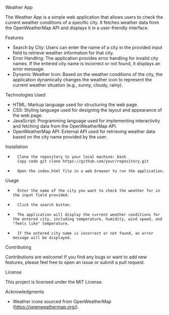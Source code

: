 Weather App

The Weather App is a simple web application that allows users to check the current weather conditions of a specific city. It fetches weather data from the OpenWeatherMap API and displays it in a user-friendly interface.

Features

* Search by City: Users can enter the name of a city in the provided input field to retrieve weather information for that city.
* Error Handling: The application provides error handling for invalid city names. If the entered city name is incorrect or not found, it displays an error message.
* Dynamic Weather Icon: Based on the weather conditions of the city, the application dynamically changes the weather icon to represent the current weather situation (e.g., sunny, cloudy, rainy).

Technologies Used

* HTML: Markup language used for structuring the web page.
* CSS: Styling language used for designing the layout and appearance of the web page.
* JavaScript: Programming language used for implementing interactivity and fetching data from the OpenWeatherMap API.
* OpenWeatherMap API: External API used for retrieving weather data based on the city name provided by the user.

Installation
* 		Clone the repository to your local machine: bash
        Copy code git clone https://github.com/your/repository.git   
* 		Open the index.html file in a web browser to run the application.

Usage
* 		Enter the name of the city you want to check the weather for in the input field provided.
* 		Click the search button.
* 		The application will display the current weather conditions for the entered city, including temperature, humidity, wind speed, and "feels like" temperature.
* 		If the entered city name is incorrect or not found, an error message will be displayed.

Contributing

Contributions are welcome! If you find any bugs or want to add new features, please feel free to open an issue or submit a pull request.

License

This project is licensed under the MIT License.

Acknowledgments
* Weather icons sourced from OpenWeatherMap (https://openweathermap.org/).
